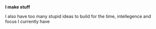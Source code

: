**I make stuff**

I also have too many stupid ideas to build for the time, intellegence and focus I currently have

